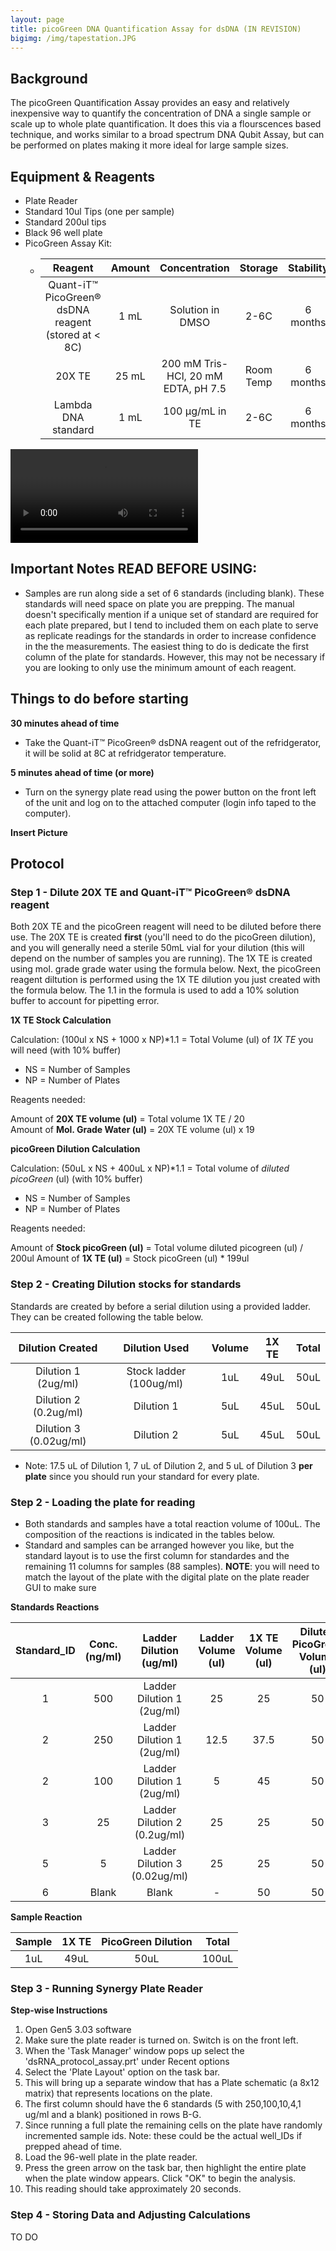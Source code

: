 ```yaml
---
layout: page
title: picoGreen DNA Quantification Assay for dsDNA (IN REVISION)
bigimg: /img/tapestation.JPG
---
```


## Background
The picoGreen Quantification Assay provides an easy and relatively inexpensive way to quantify the concentration of DNA a single sample or scale up to whole plate quantification. It does this via a flourscences based technique, and works similar to a broad spectrum DNA Qubit Assay, but can be performed on plates making it more ideal for large sample sizes.

## Equipment & Reagents
* Plate Reader 
* Standard 10ul Tips (one per sample)    
* Standard 200ul tips      
* Black 96 well plate   
* PicoGreen Assay Kit:                                            
   * | Reagent | Amount | Concentration | Storage | Stability | 
     |:-------:|:------:|:-------------:|:-------:|:---------:|
     | Quant-iT™ PicoGreen® dsDNA reagent (stored at < 8C) | 1 mL | Solution in DMSO | 2-6C | 6 months |
     | 20X TE | 25 mL | 200 mM Tris-HCl, 20 mM EDTA, pH 7.5 | Room Temp | 6 months |
     | Lambda DNA standard | 1 mL | 100 μg/mL in TE | 2-6C | 6 months |


![](https://github.com/adowneywall/Tutorials/blob/master/img/Gen5%203.03%20-%20Experiment1_%20%5Bcreated%20from%20dsDNA%20picogreen%20assay%20full%20plate.prt%5D%207_5_2019%2010_44_00%20AM.mp4)

## Important Notes **READ BEFORE USING**: 
* Samples are run along side a set of 6 standards (including blank). These standards will need space on plate you are prepping. The manual doesn't specifically mention if a unique set of standard are required for each plate prepared, but I tend to included them on each plate to serve as replicate readings for the standards in order to increase confidence in the the measurements. The easiest thing to do is dedicate the first column of the plate for standards. However, this may not be necessary if you are looking to only use the minimum amount of each reagent.

## Things to do before starting

**30 minutes ahead of time**
* Take the Quant-iT™ PicoGreen® dsDNA reagent out of the refridgerator, it will be solid at 8C at refridgerator temperature.

**5 minutes ahead of time (or more)**
* Turn on the synergy plate read using the power button on the front left of the unit and log on to the attached computer (login info taped to the computer). 

**Insert Picture**

## Protocol

### Step 1 - Dilute 20X TE and Quant-iT™ PicoGreen® dsDNA reagent

Both 20X TE and the picoGreen reagent will need to be diluted before there use. The 20X TE is created **first** (you'll need to do the picoGreen dilution), and you will generally need a sterile 50mL vial for your dilution (this will depend on the number of samples you are running). The 1X TE is created using mol. grade grade water using the formula below. Next, the picoGreen reagent diltution is performed using the 1X TE dilution you just created with the formula below. The 1.1 in the formula is used to add a 10% solution buffer to account for pipetting error. 

**1X TE Stock Calculation**

Calculation:
(100ul x NS + 1000 x NP)*1.1 = Total Volume (ul) of *1X TE* you will need (with 10% buffer)
* NS = Number of Samples
* NP = Number of Plates

Reagents needed:

Amount of **20X TE volume (ul)** = Total volume 1X TE / 20  
Amount of **Mol. Grade Water (ul)** = 20X TE volume (ul) x 19 

**picoGreen Dilution Calculation**

Calculation:
(50uL x NS + 400uL x NP)*1.1 = Total volume of *diluted picoGreen* (ul) (with 10% buffer)
* NS = Number of Samples
* NP = Number of Plates

Reagents needed:

Amount of **Stock picoGreen (ul)** = Total volume diluted picogreen (ul) / 200ul 
Amount of **1X TE (ul)** = Stock picoGreen (ul) * 199ul

### Step 2 - Creating Dilution stocks for standards 

Standards are created by before a serial dilution using a provided ladder. They can be created following the table below. 

| Dilution Created       | Dilution Used |  Volume | 1X TE | Total |
|:----------------------:|:-------------:|:-------:|:-----:|:-----:|
| Dilution 1 (2ug/ml)    | Stock ladder (100ug/ml)  | 1uL     | 49uL  | 50uL  |
| Dilution 2 (0.2ug/ml)  | Dilution 1    | 5uL     | 45uL  | 50uL  |
| Dilution 3 (0.02ug/ml) | Dilution 2    | 5uL     | 45uL  | 50uL  |

* Note: 17.5 uL of Dilution 1, 7 uL of Dilution 2, and 5 uL of Dilution 3 **per plate** since you should run your standard for every plate.

### Step 2 - Loading the plate for reading 

* Both standards and samples have a total reaction volume of 100uL. The composition of the reactions is indicated in the tables below.
* Standard and samples can be arranged however you like, but the standard layout is to use the first column for standardes and the remaining 11 columns for samples (88 samples). **NOTE**: you will need to match the layout of the plate with the digital plate on the plate reader GUI to make sure 

**Standards Reactions**

| Standard_ID | Conc. (ng/ml) | Ladder Dilution (ug/ml) | Ladder Volume (ul) | 1X TE Volume (ul) | Diluted PicoGreen Volume (ul) |
|:-----------:|:-------------:|:-----------------------:|:------------------:|:-----------------:|:-----------------------------:|
| 1   |	500    |	Ladder Dilution 1 (2ug/ml)   |  25   | 25    | 50    |
| 2   |	250    |	Ladder Dilution 1 (2ug/ml) |  12.5   | 37.5    | 50    |
| 2   |	100    |	Ladder Dilution 1 (2ug/ml) |  5   | 45    | 50    |
| 3   | 25     | Ladder Dilution 2 (0.2ug/ml)  |  25  | 25    | 50    |
| 5   | 5      | Ladder Dilution 3 (0.02ug/ml)  |  25   | 25    | 50    |
| 6   | Blank  | Blank                         | -    | 50   | 50    | 

**Sample Reaction**

| Sample | 1X TE | PicoGreen Dilution | Total  |
|:------:|:-----:|:------------------:|:------:|
| 1uL    | 49uL  | 50uL               | 100uL  |

### Step 3 - Running Synergy Plate Reader

**Step-wise Instructions**
1) Open Gen5 3.03 software
2) Make sure the plate reader is turned on. Switch is on the front left.
3) When the 'Task Manager' window pops up select the 'dsRNA_protocol_assay.prt' under Recent options
4) Select the 'Plate Layout' option on the task bar.
5) This will bring up a separate window that has a Plate schematic (a 8x12 matrix) that represents locations on the plate.
6) The first column should have the 6 standards (5 with 250,100,10,4,1 ug/ml and a blank) positioned in rows B-G.
7) Since running a full plate the remaining cells on the plate have randomly incremented sample ids. Note: these could be the actual well_IDs if prepped ahead of time.
8) Load the 96-well plate in the plate reader.
9) Press the green arrow on the task bar, then highlight the entire plate when the plate window appears. Click "OK" to begin the analysis.
10) This reading should take approximately 20 seconds.

### Step 4 - Storing Data and Adjusting Calculations 

TO DO
